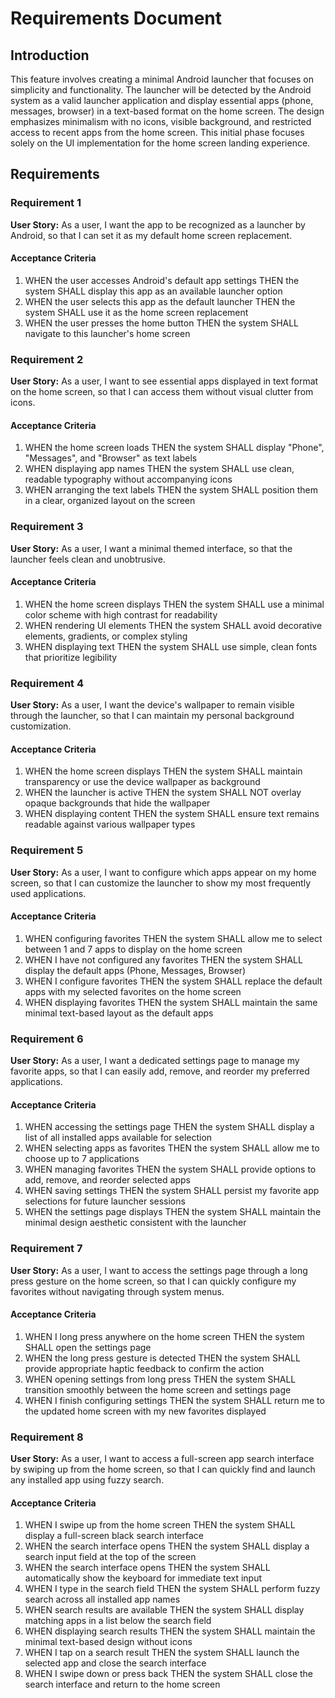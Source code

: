 # Requirements Document

## Introduction

This feature involves creating a minimal Android launcher that focuses on simplicity and functionality. The launcher will be detected by the Android system as a valid launcher application and display essential apps (phone, messages, browser) in a text-based format on the home screen. The design emphasizes minimalism with no icons, visible background, and restricted access to recent apps from the home screen. This initial phase focuses solely on the UI implementation for the home screen landing experience.

## Requirements

### Requirement 1

**User Story:** As a user, I want the app to be recognized as a launcher by Android, so that I can set it as my default home screen replacement.

#### Acceptance Criteria

1. WHEN the user accesses Android's default app settings THEN the system SHALL display this app as an available launcher option
2. WHEN the user selects this app as the default launcher THEN the system SHALL use it as the home screen replacement
3. WHEN the user presses the home button THEN the system SHALL navigate to this launcher's home screen

### Requirement 2

**User Story:** As a user, I want to see essential apps displayed in text format on the home screen, so that I can access them without visual clutter from icons.

#### Acceptance Criteria

1. WHEN the home screen loads THEN the system SHALL display "Phone", "Messages", and "Browser" as text labels
2. WHEN displaying app names THEN the system SHALL use clean, readable typography without accompanying icons
3. WHEN arranging the text labels THEN the system SHALL position them in a clear, organized layout on the screen

### Requirement 3

**User Story:** As a user, I want a minimal themed interface, so that the launcher feels clean and unobtrusive.

#### Acceptance Criteria

1. WHEN the home screen displays THEN the system SHALL use a minimal color scheme with high contrast for readability
2. WHEN rendering UI elements THEN the system SHALL avoid decorative elements, gradients, or complex styling
3. WHEN displaying text THEN the system SHALL use simple, clean fonts that prioritize legibility

### Requirement 4

**User Story:** As a user, I want the device's wallpaper to remain visible through the launcher, so that I can maintain my personal background customization.

#### Acceptance Criteria

1. WHEN the home screen displays THEN the system SHALL maintain transparency or use the device wallpaper as background
2. WHEN the launcher is active THEN the system SHALL NOT overlay opaque backgrounds that hide the wallpaper
3. WHEN displaying content THEN the system SHALL ensure text remains readable against various wallpaper types

### Requirement 5

**User Story:** As a user, I want to configure which apps appear on my home screen, so that I can customize the launcher to show my most frequently used applications.

#### Acceptance Criteria

1. WHEN configuring favorites THEN the system SHALL allow me to select between 1 and 7 apps to display on the home screen
2. WHEN I have not configured any favorites THEN the system SHALL display the default apps (Phone, Messages, Browser)
3. WHEN I configure favorites THEN the system SHALL replace the default apps with my selected favorites on the home screen
4. WHEN displaying favorites THEN the system SHALL maintain the same minimal text-based layout as the default apps

### Requirement 6

**User Story:** As a user, I want a dedicated settings page to manage my favorite apps, so that I can easily add, remove, and reorder my preferred applications.

#### Acceptance Criteria

1. WHEN accessing the settings page THEN the system SHALL display a list of all installed apps available for selection
2. WHEN selecting apps as favorites THEN the system SHALL allow me to choose up to 7 applications
3. WHEN managing favorites THEN the system SHALL provide options to add, remove, and reorder selected apps
4. WHEN saving settings THEN the system SHALL persist my favorite app selections for future launcher sessions
5. WHEN the settings page displays THEN the system SHALL maintain the minimal design aesthetic consistent with the launcher

### Requirement 7

**User Story:** As a user, I want to access the settings page through a long press gesture on the home screen, so that I can quickly configure my favorites without navigating through system menus.

#### Acceptance Criteria

1. WHEN I long press anywhere on the home screen THEN the system SHALL open the settings page
2. WHEN the long press gesture is detected THEN the system SHALL provide appropriate haptic feedback to confirm the action
3. WHEN opening settings from long press THEN the system SHALL transition smoothly between the home screen and settings page
4. WHEN I finish configuring settings THEN the system SHALL return me to the updated home screen with my new favorites displayed

### Requirement 8

**User Story:** As a user, I want to access a full-screen app search interface by swiping up from the home screen, so that I can quickly find and launch any installed app using fuzzy search.

#### Acceptance Criteria

1. WHEN I swipe up from the home screen THEN the system SHALL display a full-screen black search interface
2. WHEN the search interface opens THEN the system SHALL display a search input field at the top of the screen
3. WHEN the search interface opens THEN the system SHALL automatically show the keyboard for immediate text input
4. WHEN I type in the search field THEN the system SHALL perform fuzzy search across all installed app names
5. WHEN search results are available THEN the system SHALL display matching apps in a list below the search field
6. WHEN displaying search results THEN the system SHALL maintain the minimal text-based design without icons
7. WHEN I tap on a search result THEN the system SHALL launch the selected app and close the search interface
8. WHEN I swipe down or press back THEN the system SHALL close the search interface and return to the home screen

